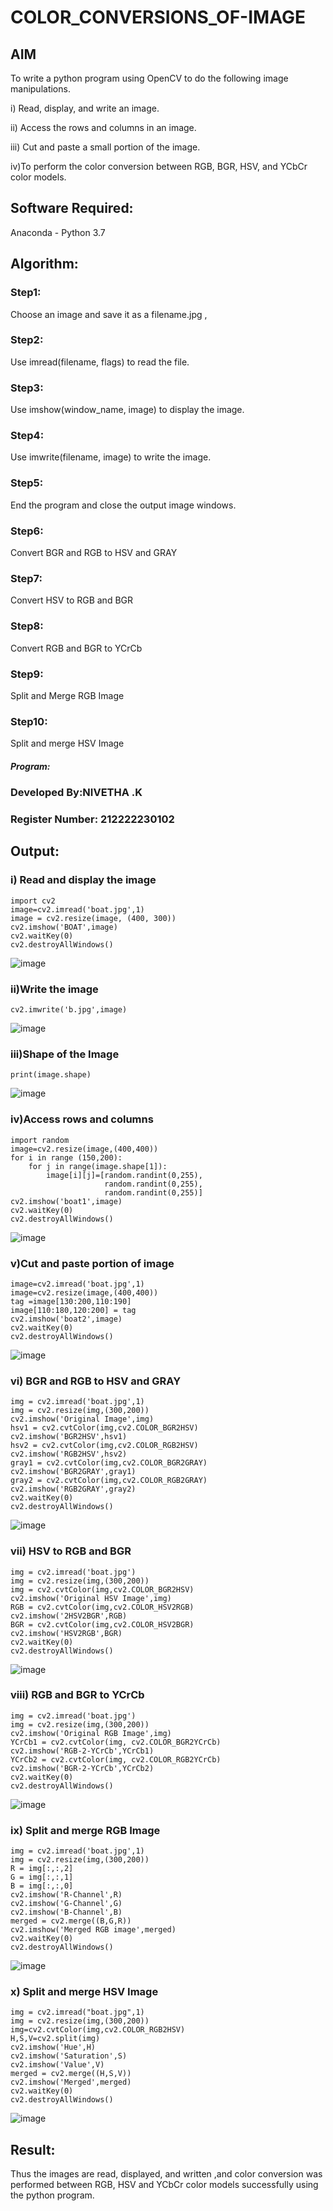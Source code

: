 # COLOR_CONVERSIONS_OF-IMAGE
## AIM
To write a python program using OpenCV to do the following image manipulations.

i) Read, display, and write an image.

ii) Access the rows and columns in an image.

iii) Cut and paste a small portion of the image.

iv)To perform the color conversion between RGB, BGR, HSV, and YCbCr color models.


## Software Required:
Anaconda - Python 3.7
## Algorithm:
### Step1:
Choose an image and save it as a filename.jpg ,
### Step2:
Use imread(filename, flags) to read the file.
### Step3:
Use imshow(window_name, image) to display the image.
### Step4:
Use imwrite(filename, image) to write the image.
### Step5:
End the program and close the output image windows.
### Step6:
Convert BGR and RGB to HSV and GRAY
### Step7:
Convert HSV to RGB and BGR
### Step8:
Convert RGB and BGR to YCrCb
### Step9:
Split and Merge RGB Image
### Step10:
Split and merge HSV Image

##### Program:
### Developed By:NIVETHA .K
### Register Number: 212222230102


## Output:

### i) Read and display the image
```
import cv2
image=cv2.imread('boat.jpg',1)
image = cv2.resize(image, (400, 300))
cv2.imshow('BOAT',image)
cv2.waitKey(0)
cv2.destroyAllWindows()
```

![image](https://github.com/user-attachments/assets/28865cd3-3c2e-4033-9738-425a66624443)


### ii)Write the image
```
cv2.imwrite('b.jpg',image)
```
![image](https://github.com/user-attachments/assets/79b3a5ec-ae9e-491d-8dc2-1d54b0ee5652)


### iii)Shape of the Image
```
print(image.shape)
```
![image](https://github.com/user-attachments/assets/614b7249-3f43-449c-8c36-868926b9523f)


### iv)Access rows and columns
```
import random
image=cv2.resize(image,(400,400))
for i in range (150,200):
    for j in range(image.shape[1]):
        image[i][j]=[random.randint(0,255),
                     random.randint(0,255),
                     random.randint(0,255)] 
cv2.imshow('boat1',image)
cv2.waitKey(0)
cv2.destroyAllWindows()
```
![image](https://github.com/user-attachments/assets/02801ce2-5714-4e69-acfa-54ca5f414366)


### v)Cut and paste portion of image
```
image=cv2.imread('boat.jpg',1)
image=cv2.resize(image,(400,400))
tag =image[130:200,110:190]
image[110:180,120:200] = tag
cv2.imshow('boat2',image)
cv2.waitKey(0)
cv2.destroyAllWindows()
```
![image](https://github.com/user-attachments/assets/fcc2a0be-d2aa-460d-8780-366dafb5cc59)

### vi) BGR and RGB to HSV and GRAY
```
img = cv2.imread('boat.jpg',1)
img = cv2.resize(img,(300,200))
cv2.imshow('Original Image',img)
hsv1 = cv2.cvtColor(img,cv2.COLOR_BGR2HSV)
cv2.imshow('BGR2HSV',hsv1)
hsv2 = cv2.cvtColor(img,cv2.COLOR_RGB2HSV)
cv2.imshow('RGB2HSV',hsv2)
gray1 = cv2.cvtColor(img,cv2.COLOR_BGR2GRAY)
cv2.imshow('BGR2GRAY',gray1)
gray2 = cv2.cvtColor(img,cv2.COLOR_RGB2GRAY)
cv2.imshow('RGB2GRAY',gray2)
cv2.waitKey(0)
cv2.destroyAllWindows()
```
![image](https://github.com/user-attachments/assets/2c5f3536-0367-4f0c-8f9f-f5877841222c)

### vii) HSV to RGB and BGR
```
img = cv2.imread('boat.jpg')
img = cv2.resize(img,(300,200))
img = cv2.cvtColor(img,cv2.COLOR_BGR2HSV)
cv2.imshow('Original HSV Image',img)
RGB = cv2.cvtColor(img,cv2.COLOR_HSV2RGB)
cv2.imshow('2HSV2BGR',RGB)
BGR = cv2.cvtColor(img,cv2.COLOR_HSV2BGR)
cv2.imshow('HSV2RGB',BGR)
cv2.waitKey(0)
cv2.destroyAllWindows()
```
![image](https://github.com/user-attachments/assets/0614dccf-481b-4865-88ea-da52682ff90c)


### viii) RGB and BGR to YCrCb
```
img = cv2.imread('boat.jpg')
img = cv2.resize(img,(300,200))
cv2.imshow('Original RGB Image',img)
YCrCb1 = cv2.cvtColor(img, cv2.COLOR_BGR2YCrCb)
cv2.imshow('RGB-2-YCrCb',YCrCb1)
YCrCb2 = cv2.cvtColor(img, cv2.COLOR_RGB2YCrCb)
cv2.imshow('BGR-2-YCrCb',YCrCb2)
cv2.waitKey(0)
cv2.destroyAllWindows()
```
![image](https://github.com/user-attachments/assets/160adcf5-ccf4-4fdf-8988-f6ac721ed98d)

### ix) Split and merge RGB Image
```
img = cv2.imread('boat.jpg',1)
img = cv2.resize(img,(300,200))
R = img[:,:,2]
G = img[:,:,1]
B = img[:,:,0]
cv2.imshow('R-Channel',R)
cv2.imshow('G-Channel',G)
cv2.imshow('B-Channel',B)
merged = cv2.merge((B,G,R))
cv2.imshow('Merged RGB image',merged)
cv2.waitKey(0)
cv2.destroyAllWindows()
```
![image](https://github.com/user-attachments/assets/89c4fddd-92c4-4366-a826-818395c1458b)

### x) Split and merge HSV Image
```
img = cv2.imread("boat.jpg",1)
img = cv2.resize(img,(300,200))
img=cv2.cvtColor(img,cv2.COLOR_RGB2HSV)
H,S,V=cv2.split(img)
cv2.imshow('Hue',H)
cv2.imshow('Saturation',S)
cv2.imshow('Value',V)
merged = cv2.merge((H,S,V))
cv2.imshow('Merged',merged)
cv2.waitKey(0)
cv2.destroyAllWindows()
```
![image](https://github.com/user-attachments/assets/6151e082-a2a9-4084-b8ad-178fbc194c79)



## Result:
Thus the images are read, displayed, and written ,and color conversion was performed between RGB, HSV and YCbCr color models successfully using the python program.







